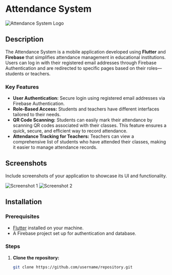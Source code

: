 # Attendance System

![Attendance System Logo](path/to/logo.png)

## Description

The Attendance System is a mobile application developed using **Flutter** and **Firebase** that simplifies attendance management in educational institutions. Users can log in with their registered email addresses through Firebase Authentication and are redirected to specific pages based on their roles—students or teachers.

### Key Features

- **User Authentication:** Secure login using registered email addresses via Firebase Authentication.
- **Role-Based Access:** Students and teachers have different interfaces tailored to their needs.
- **QR Code Scanning:** Students can easily mark their attendance by scanning QR codes associated with their classes. This feature ensures a quick, secure, and efficient way to record attendance.
- **Attendance Tracking for Teachers:** Teachers can view a comprehensive list of students who have attended their classes, making it easier to manage attendance records.

## Screenshots

Include screenshots of your application to showcase its UI and functionality.

![Screenshot 1](path/to/screenshot1.png)
![Screenshot 2](path/to/screenshot2.png)

## Installation

### Prerequisites

- [Flutter](https://flutter.dev/docs/get-started/install) installed on your machine.
- A Firebase project set up for authentication and database.

### Steps

1. **Clone the repository:**
   ```bash
   git clone https://github.com/username/repository.git
